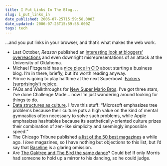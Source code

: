 ```yaml
---
title: I Put Links In The Blog...
slug: i_put_links_in
date_published: 2006-07-25T15:59:58.000Z
date_updated: 2006-07-25T15:59:58.000Z
tags: tech
---
```


…and you put links in your browser, and that’s what makes the web work.

- Last October, *Reason* published an [interesting look at bloggers’ overreactions](http://www.reason.com/cy/cy102505.shtml) and even downright misrepresentations of an attack at the University of Oklahoma.
- Michael Fitzgerald has a [nice piece in CIO](http://cio.idg.com.au/pp.php?id=1756744558&amp;pp=1&amp;fp=16&amp;fpid=0) about starting a business blog. I’m in there, briefly, but it’s worth reading anyway.
- Prince is going to play halftime at the next Superbowl. [Farkers (surprisingly!) rejoice](http://forums.fark.com/cgi/fark/comments.pl?IDLink=218792).
- FAQs and Walkthroughs for [New Super Mario Bros](http://www.gamefaqs.com/portable/ds/game/920787.html). I’ve got three stars, I’ve done Challenge Mode… now I’m just wandering around looking for things to do.
- [Data structures as culture](http://weblog.scifihifi.com/2004/12/25/data-structures-as-culture/). I *love* this stuff: “Microsoft emphasizes tree problems because their culture puts a high value on the kind of mental gymnastics often necessary to solve such problems, while Apple emphasizes hashtables because its aesthetically-oriented culture prizes their combination of zen-like simplicity and seemingly impossible speed.”
- The Chicago Tribune published [a list of the 50 best magazines](http://www.chicagotribune.com/entertainment/chi-0606140373jun15,1,4243630.story?ctrack=1&amp;cset=true) a while ago. I *love* magazines, so I have nothing but objections to this list, but I’d say that [Baseline](http://www.baselinemag.com/) is a glaring omission.
- Are [The Oaktree and The Bird the same dance](http://creamsnake.livejournal.com/43864.html?view=101720)? Could be! If only Morris had someone to hold up a mirror to his dancing, so he could judge.
